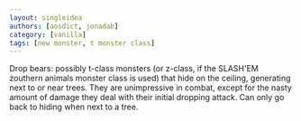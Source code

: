 ```yaml
---
layout: singleidea
authors: [aosdict, jonadab]
category: [vanilla]
tags: [new monster, t monster class]
---
```

Drop bears: possibly t-class monsters (or z-class, if the SLASH'EM zouthern animals monster class is used) that hide on the ceiling, generating next to or near trees. They are unimpressive in combat, except for the nasty amount of damage they deal with their initial dropping attack. Can only go back to hiding when next to a tree.
